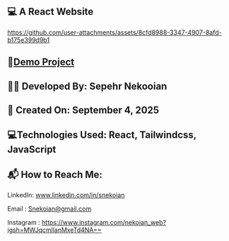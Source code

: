 

## 💻 A React Website



https://github.com/user-attachments/assets/8cfd8988-3347-4907-8afd-b175e399d9b1



## 🔗[Demo Project](https://ddwwa-xv3h.vercel.app/)

## 👨‍💻 Developed By: Sepehr Nekooian

## 📅 Created On: September 4, 2025

## 💻Technologies Used: React, Tailwindcss, JavaScript

## 📬 How to Reach Me:

LinkedIn: www.linkedin.com/in/snekoian

Email : Snekoian@gmail.com

Instagram : https://www.instagram.com/nekoian_web?igsh=MWJqcmllanMxeTd4NA==


